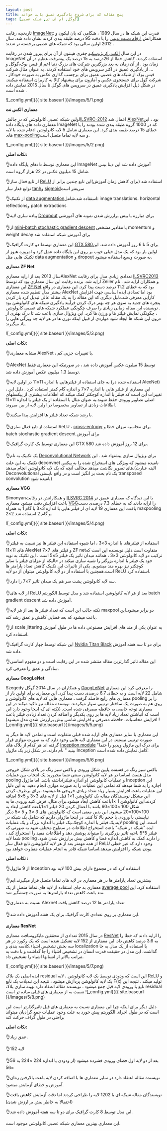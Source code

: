 ```yaml
---
layout: post
title: پنج مقاله که برای شروع یادگیری عمیق باید خواند
tags: [گوگل, ام ای تی, شبکه عصبی]
---
```

تاریخچه رقابت [ImageNet](http://www.image-net.org/):
قدرت این شبکه ها در سال 1989 ، هنگامی که یان لیکون و  همکارانش [ارقام دست نویس](yann.lecun.org/exdb/publis/pdf/lecun-89e.pdf) را با دقت 95 درصد طبقه بندی کردند نشان داده شد. سال 2012 اولین سالی بود که شبکه های عصبی برجسته تر شدند .

 در این سال [الکس کریژوسکی](https://www.cs.toronto.edu/~kriz)و جفری هینتون 
 از آن برای پیروز شدن در رقابت ImageNet  استفاده کردند. کاهش خطا از 26درصد به 15 درصد یک پیشرفت عظیم در آن زمان بود . از آن زمان به بعد بزرگترین شرکت های بزرگ دنیا اعم از فیس بوک،گوگل و ... از یادگیری عمیق در اکثر سرویس های خود استفاده کردند. به عنوان مثال شرکت فیس بوک از شبکه های عصبی عمیق برای برچسب گذاری عکس به صورت خودکار ، شرکت گول برای جستجوی عکس و آمازون برای پیشنهاد کالا به کاربران استفاده میکنند.  در شکل ذیل افزایش یادگیری عمیق در سرویس های گوگل تا سال 2015 نمایش داده شده است .
 
![_config.yml]({{ site.baseurl }}/images/5/1.png)

**معماری الکس نت**

اولین شبکه عصبی کانولوشن که در چالش[ILSVRC-2012](http://www.image-net.org/challenges/LSVRC/2012/) اعمال شد [AlexNet](http://dl.acm.org/citation.cfm?id=2999257)بود ، این معماری داده های پایگاه داده ImageNet که در 1000 گروه طبقه بندی شده بودند را با خطای 15 درصد طبقه بندی کرد. این معماری شامل 5 لایه کانولوشن ادغام شده با لایه های [max-pooling](https://en.wikipedia.org/wiki/Convolutional_neural_network#Pooling_layer)و سه لایه تماما متصل است.

![_config.yml]({{ site.baseurl }}/images/5/2.png)

**نکات اصلی:**

👌این معماری توسط دادهای پایگاه داده ImageNet آموزش داده شد این دیتا بیس شامل 15 میلیون عکس در 22 هزار گروه است.

👌از تابع فعال ساز [ReLU](https://en.wikipedia.org/wiki/Rectifier_(neural_networks)) استفاده شد (برای کاهش زمان آموزش)این تابع چندین برابر از توابع فعار ساز [tanh](https://en.wikipedia.org/wiki/Hyperbolic_function#Hyperbolic_tangent)و [sigmoid](https://en.wikipedia.org/wiki/Sigmoid_function)سریعتر است

👌از تکنیک [data augmentation](https://arxiv.org/pdf/1609.08764.pdf)استفاده شد.شامل: image translations، horizontal  reflectionsو patch extractions

👌پیاده سازی لایه [Droupout](https://www.cs.toronto.edu/~hinton/absps/JMLRdropout.pdf) برای مبارزه با بیش برارزش شدن نمونه های آموزشی

👌از [mini-batch stochastic gradient descent](https://stats.stackexchange.com/questions/49528/batch-gradient-descent-versus-stochastic-gradient-descent) با مقادیر مشخص momentum و weight decay برای آموزش شبکه استفاده شد

👌این معماری توسط دو کارت گرافیک [GTX 580](http://www.geforce.com/hardware/desktop-gpus/geforce-gtx-580)برای 5 تا 6 روز آموزش داده شد.
این اولین بار بود که یک مدل خیلی خوب بر روی این پایگاه داده عمل کرد و امروزه هنوز از تکنیک هایی مثل data augmentation  و  dropout به صورت وسیع استفاده میشود.

**معماری ZF Net**

سال 2013 بعد از ارایه معماریAlexNet  تعدادی زیادی مدل برای رقابت [ILSVRC2013](http://image-net.org/challenges/LSVRC/2013/) ارایه شد. برنده رقابت این سال معماری بود که توسط Zeiler و همکاران ارایه شد . نام این معماری [ZF Net](https://arxiv.org/abs/1311.2901) بود که به خطای 11.2 درصد دست پیدا کرد. این معماری در واقع بیشتر مدل تنظیم شده معماری AlexNet بود اما تعدادی ایده اساسی جهت افزایش کارایی معرفی شد.دلیل دیگری که این مقاله را به یک مقاله عالی تبدیل کرد باز کردن پنجره های جدید به سوی هر چه بهتر درک کردن فرآیند یادگیری شبکه های کانولوشن بود . نویسنده این مقاله زمانی زیادی را صرف چگونگی عملکرد شبکه های عصبی کانولوشن ، چگونگی نمایش فیلتر ها و ورزن ها کرد. این ویژوال سازی باعت شد تا درک بهتری از درون این شبکه ها ایجاد شود مواردی از قبیل اینکه نورن ها در هر لایه چه ویژگی هایی را یاد میگیرند.

![_config.yml]({{ site.baseurl }}/images/5/3.png)

**نکات اصلی:**

👌مشابه معماری AlexNet ، با تغییرات جزیی کم.

👌AlexNet توسط 15 میلیون عکس آموزش داده شد ، در صورتیکه این معماری فقط توسط 1.3 میلیون عکس آموزش داده شد.

👌به جای استفاده از فیلترهایی با اندازه 11×11 در اولین لایه (استفاده شده در AlexNet) ، این معماری از فیلتر هایی با اندازه 7×7 و اندازه گام   کمتر استفاده کرد . دلیل این تغییرات این است که فیلتر با اندازه کوچکتر کمک میکند که اطلاعات بیشتری از پیکسلهای اصلی تصاویر ورودی حفظ شوند.به عنوان مثال با استفاده از یک فیلتر با اندازه 11×11 اطلاعات زیادی از تصاویر مخصوصا در اولین لایه از بین میروند.

👌با رشد شبکه تعداد فیلتر ها افزایش پیدا میکنند.

👌استفاده از تابع فعال سازی ReLU ، [cross-entropy](https://en.wikipedia.org/wiki/Cross_entropy) برای محاسبه میزان خطا و batch stochastic gradient descent برای آموزش

👌این معماری توسط یک کارت گرافیک GTX 580 برای 12 روز آموزش داده شد.

👌یک تکنیک به نام [Deconvolutional Network](http://cs.nyu.edu/~fergus/drafts/utexas2.pdf) برای ویژوال سازی پیشنهاد شد . این تکنیک به این علت deconvnet نامیده میشود که ویژگی های استخراج شده را به پیکس های تصویر نگاشت میدهد مخالف آنچه که یک لایه کانولوشن انجام میدهد.(البته عبارت Deconvolutional یک نام بحث بر انگیز است و در واقع بایستی transposed convolution نامیده شود)

**معماری VGG**

Simonyanو همکارانش در رقابت [ILSVRC 2014](http://www.image-net.org/challenges/LSVRC/2014/) با این دیدگاه که معماری عمیق تر باعث افزایش دقت میشود معماری [VGG](https://arxiv.org/abs/1409.1556)را ارایه دادند که به خطای 7.3 درصدی دست یافت. این معماری 19 لایه ای از فیلتر هایی با اندازه 3×3 با گام 1 به همراه maxpooling 2×2 و گام 2 استفاده شد.

![_config.yml]({{ site.baseurl }}/images/5/4.png)

**نکات اصلی:**

👌استفاده از فیلترهای با اندازه 3×3 ، اما شیوه استفاده این فیلتر ها نیز نسبت به فیلتر های 11×11 AlexNet و فیلتر های 7×7  ZF netمتفاوت است.دلیل نویسنده این است که ترکیب دو لایه کانولوشن 3×3 ، همانند میدان تاثیر یک فیلتر 5×5 است . این تکنیک به نوبه خود یک فیلتر با اندازه بزرگتر را شبیه سازی میکند در حالیکه از مزایای فیلتر با سایر کوچکتر نیز بهره مند میشویم. یکی از تاثیرات این تکنیک کاهش تعداد پارامتر ها است.همچنین با استفاده از دو لایه کانولوشن میتوان از دو لایه ReLU استفاده کرد.

👌سه لایه کانولوشن پشت سر هم یک میدان تاثیر 7×7 را دارد.

👌از لایه های ReLU بعد از هر لایه کانولوشن استفاده شد و مدل توسط الگوریتم batch gradient descent آموزش داده شد.

👌نکته جالب این است که تعداد فیلتر ها یعد از هر لایه maxpool دو برابر میشود.این باعث میشود که بعد فضایی کاهش و عمق رشد کند.

👌از scale jittering به عنوان یکی از متد های افزایش مصنوعی داده ها در طول آموزش استفاده کرد.

👌این شبکه توسط چهار کارت گرافیک [Nvidia Titan Black](http://www.nvidia.com/gtx-700-graphics-cards/gtx-titan-black/) برای دو تا سه هفته آموزش داده شد.

👌این مقاله تاثیر گذارترین مقاله منتشر شده در این رقابت است و دو مفهوم اساسی سادگی و عمق را معرفی کرد. 

**معماری GoogLeNet**

Szegedy و همکاران در سال 2014 گوگل [GoogLeNet](https://arxiv.org/abs/1409.4842) را معرفی کرد این معماری شامل 22 لایه است و به خطای 6.7 درصدی دست پیدا کرد. این معماری برای اولین بار از معماری های رایج فاصله گرفت ، معماری هایی که لایه های کانولوشن و pooling را بر روی هم به صورت یک ساختار ترتیبی سوار میکردند. نویسنده مقاله نیز تاکید میکند در این معماری توجه خاصی به حافظه مصرفی شده است. (نکته ای که اینجا وجود دارد این است که انباشتن تعداد زیاد لایه ها بر روی یکدیگر و اضافه کردن تعداد زیادی فیلتر باعث افزایش محاسبات، حافظه مصرفی و افزایش شانس بیش برارزش شدن مدل میشود)
![_config.yml]({{ site.baseurl }}/images/5/5.png)

این معماری با سایر معماری های ارایه شده قبلی متفاوت است و تمامی لایه ها دیگر به صورت ترتیبی نیستند. در این معماری لایه هایی وجود دارد که به صورت موازی قرار گرفته اند هر کدام از بلاک های [Inception module](https://www.youtube.com/watch?v=VxhSouuSZDY) "برای درک این ماژول ویدیو را حتما بینید " نام دارند. در شکل زیر یک ماژول Inception کامل نمایش داده شده است:

![_config.yml]({{ site.baseurl }}/images/5/6.png)

باکس سبز رنگ در قسمت پایین شکل ورودی و باکس سبز رنگ در بالای شکل خروجی مدل هست.اساسا در هر لایه کانولوشن سنتی شما مجبورید یک انتخاب بین عملیات pooling و عملیات کانولوشن (و اندازه فیلتر)داشته باشد. اما ماژول Inception این اجازه را به شما میدهد که تمامی این عملیات را به صورت موازی انجام دهید.
به این دلیل این عملیات باعث افزایش بسیار زیاد تعداد زیادی خروجی ها میشوند. برای برطرف کردن این مشکل نویسندگان مقاله یک کانولوشن 1×1 قبل از لایه های 3×3 و 5×5 اضافه کردند.این کانولوشن 1 ×1باعث کاهش ابعاد میشود.برای مثال، فرض کنید ورودی ما به شکل 100 ×100×60 باشد با اعمال کردن 20 فیلتر 1×1باعث کاهش ابعاد به 100×100×20 میشود. این بدین معنی است که کانولوشن های 3 ×3 و 5 ×5 دیگر نیایستی با ورودی با حجم بالا کا کنند.
در اینجا ماژولی داریم که شامل یک شبکه در لایه،یک فیلتر با اندازه کوچک،یک فیلتر با اندازه بزرگ و یک عملیات pooling است. این ایده "شبکه در شبکه" باعث استخراج اطلاعات در سطوح مختلف شود به صورتی که فیلتر 5*5 ناحیه تاثیر بزرگتری را میتواند پوشش دهد و اطلاعات مفید را استخراج کند ، شما لایه pooling را دارید کمک به کاهش اندازه فضا و کاهش بیش برارزش شدن شود. از همه مهمتر بعد از هر لایه کانولوشن تابع فعال ساز ReLU وجود دارد که غیر خطی بودن شبکه را افزایش میدهد.اساسا شبکه قادر به انجام عملیات متفاوت خواهد بود.

**نکات اصلی :**

👌از 9 ماژول Inception استفاده کرد که در مجموع دارای بیش 100 لایه بود

👌بیشترین تعداد پارامتر ها در هر معماری در لایه های تماما متصل قرار میگیرند.ایم معماری به جای استفاده از لایه های تماما متصل از یک [average pool](https://www.quora.com/What-is-global-average-pooling) استفاده کرد. این متد باعث کاهش تعداد پارامترها به صورت چمشگیر شد.

👌نسبت به معماری Alexnet تعداد پارامتر ها 12 درصد کاهش یافت

👌این معماری بر روی تعدادی کارت گرافیک برای یک هفته آموزش داده شد.

**معماری ResNet**

در سال 2015 تعدادی از محققین مایکروسافت معماری [ResNet](https://arxiv.org/abs/1512.03385) را ارایه دادند که خطا را به 3.6 درصد کاهش داد. این معماری از 152 لایه تشکیل شده است که یک رکورد در هر سه بخش تشخیص اشیاء،کلاسه بندی و localization  با استفاده از یک مدل به جا گذاشت. این مدل در حقیقت قدرت انسان در تشخیص اشیاء را جا گذاشت و با دقت به مراتب بالاتر از انسانها اشیاء را تشخیص داد.

![_config.yml]({{ site.baseurl }}/images/5/7.png)

ایده اصلی یک بلاک residual این است که ودودی نوسط یک لایه کانولوشن ، لایه ReLU و یک لایه کانولوشن پردازش میشود ، نتیجه این تبدیلات یک نابع F(x) تولید میکند . نتیجه این تابع با ورودی لایه قبل جمع میشود . نویسنده مقاله اعتقاد دارد بهینه سازی بلاک residual نسبت به از معماری های قبلی ساده تر است
![_config.yml]({{ site.baseurl }}/images/5/8.png)

دلیل دیگر برای اینکه چرا این معماری نسبت  به معماری های قبل تاثیرگذارتر است این است که در طول اجرای الگوریتم پیش خورد به علت وجود عملیات جمع گرادیان میتواند براحتی در طول گراف حرکت کند

**نکات اصلی:**

👌عمق زیاد.

👌152 لایه

👌بعد از دو لایه اول فضای ورودی فشرده میشود (از ودودی با اندازه 224 ×224 به 56 ×56

👌نویسنده مقاله اعتقاد دارد در سایر معماری ها با اضافه کردن لایه باعث بالارفتن زمان آموزش و خطای آزمایش میشود.

👌نویسندگان مقاله شبکه ای با 1202 لایه را طراحی کردند اما دقت آزمایش کاهش یافت (احتمالا به خاطر بیش بر ارزش شدن)

👌این مدل توسط 8 کارت گرافیک برای دو تا سه هفته آموزش داده شد.

این معماری بهترین معماری شبکه عصبی کانولوشن موجود است.

